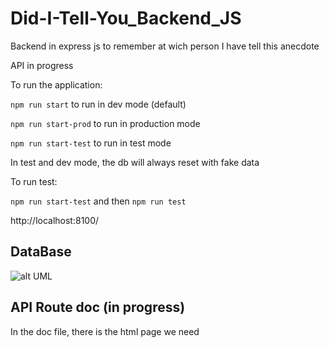 # Did-I-Tell-You_Backend_JS
Backend in express js to remember at wich person I have tell this anecdote

API in progress

To run the application:

`npm run start` to run in dev mode (default)

`npm run start-prod` to run in production mode

`npm run start-test` to run in test mode

In test and dev mode, the db will always reset with fake data


To run test:

`npm run start-test` and then `npm run test`



http://localhost:8100/


## DataBase

![alt UML](https://raw.githubusercontent.com/kingdomflo/Did-I-Tell-You_Backend_JS/master/out/src/models/plantUml/class/class.png)

## API Route doc (in progress)

In the doc file, there is the html page we need
